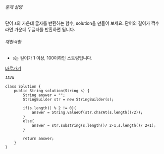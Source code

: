 

###### 문제 설명

단어 s의 가운데 글자를 반환하는 함수, solution을 만들어 보세요. 단어의 길이가 짝수라면 가운데 두글자를 반환하면 됩니다.

###### 재한사항

-   s는 길이가 1 이상, 100이하인 스트링입니다.

[바로가기](https://school.programmers.co.kr/learn/courses/30/lessons/12903)

```
JAVA

class Solution {
    public String solution(String s) {
        String answer = "";
        StringBuilder str = new StringBuilder(s);
        
        if(s.length() % 2 != 0){
            answer = String.valueOf(str.charAt(s.length()/2));
        }
        else{
            answer = str.substring(s.length()/ 2-1,s.length()/ 2+1);
        }
        
        return answer;
    }
}

```
